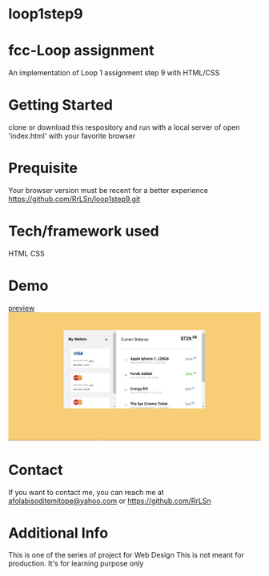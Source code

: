# loop1step9
# fcc-Loop assignment
An implementation of Loop 1 assignment step 9 with HTML/CSS

# Getting Started
clone or download this respository and run with a local server of open 'index.html' with your favorite browser

# Prequisite
Your browser version must be recent for a better experience https://github.com/RrLSn/loop1step9.git

# Tech/framework used
HTML
CSS

# Demo
[preview](https://rawcdn.githack.com/RrLSn/loop1step9/8d905a1aa2aff15a8640ffac4f2229f49d13ef59/index.html)
![screenshot](./media/Screenshot%202022-11-03%20175923.png)

# Contact
If you want to contact me, you can reach me at
afolabisoditemitope@yahoo.com or
https://github.com/RrLSn

# Additional Info
This is one of the series of project for Web Design
This is not meant for production. It's for learning purpose only

